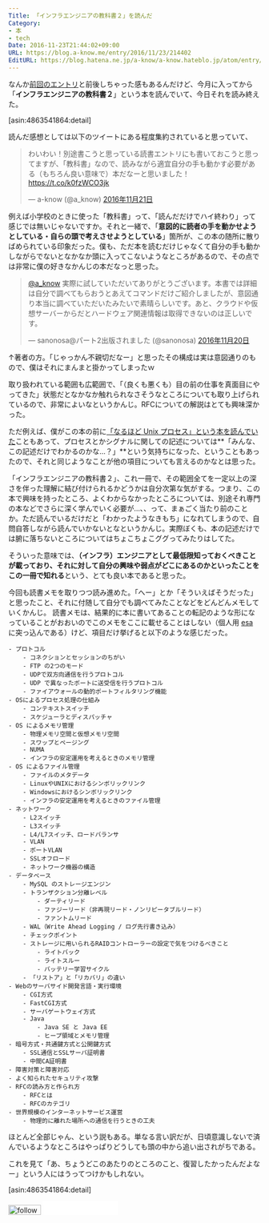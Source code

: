 ```yaml
---
Title: 「インフラエンジニアの教科書２」を読んだ
Category:
- 本
- tech
Date: 2016-11-23T21:44:02+09:00
URL: https://blog.a-know.me/entry/2016/11/23/214402
EditURL: https://blog.hatena.ne.jp/a-know/a-know.hateblo.jp/atom/entry/10328749687195581924
---
```


なんか[前回のエントリ](https://blog.a-know.me/entry/2016/11/20/215005)と前後しちゃった感もあるんだけど、今月に入ってから「<b>インフラエンジニアの教科書２</b>」という本を読んでいて、今日それを読み終えた。




[asin:4863541864:detail]




<!-- more -->



読んだ感想としては以下のツイートにある程度集約されていると思っていて、


<blockquote class="twitter-tweet" data-lang="ja"><p lang="ja" dir="ltr">わいわい！別途書こうと思っている読書エントリにも書いておこうと思ってますが、「教科書」なので、読みながら適宜自分の手も動かす必要がある（もちろん良い意味で）本だなーと思いました！ <a href="https://t.co/k0fzWCO3jk">https://t.co/k0fzWCO3jk</a></p>&mdash; a-know (@a_know) <a href="https://twitter.com/a_know/status/800494639782334464">2016年11月21日</a></blockquote>
<script async src="//platform.twitter.com/widgets.js" charset="utf-8"></script>


例えば小学校のときに使った「教科書」って、「読んだだけでハイ終わり」って感じでは無いじゃないですか。それと一緒で、「<b>意図的に読者の手を動かせようとしている・自らの頭で考えさせようとしている</b>」箇所が、この本の随所に散りばめられている印象だった。僕も、ただ本を読むだけじゃなくて自分の手も動かしながらでないとなかなか頭に入ってこないようなところがあるので、その点では非常に僕の好きなかんじの本だなっと思った。




<blockquote class="twitter-tweet" data-lang="ja"><p lang="ja" dir="ltr"><a href="https://twitter.com/a_know">@a_know</a> 実際に試していただいてありがとうございます。本書では詳細は自分で調べてもらおうとあえてコマンドだけご紹介しましたが、意図通り本当に調べていただいたみたいで素晴らしいです。あと、クラウドや仮想サーバーからだとハードウェア関連情報は取得できないのは正しいです。</p>&mdash; sanonosa@パート2出版されました (@sanonosa) <a href="https://twitter.com/sanonosa/status/800377520692412416">2016年11月20日</a></blockquote>
<script async src="//platform.twitter.com/widgets.js" charset="utf-8"></script>


↑著者の方。「じゃっかん不親切だなー」と思ったその構成は実は意図通りのもので、僕はそれにまんまと掛かってしまったｗ




取り扱われている範囲も広範囲で、「（良くも悪くも）目の前の仕事を真面目にやってきた」状態だとなかなか触れられなさそうなところについても取り上げられているので、非常によいなというかんじ。RFCについての解説はとても興味深かった。


ただ例えば、僕がこの本の前に[「なるほど Unix プロセス」という本を読んでいた](https://blog.a-know.me/entry/2016/10/17/070111)こともあって、プロセスとかシグナルに関しての記述については**「みんな、この記述だけでわかるのかな...？」**という気持ちになった、ということもあったので、それと同じようなことが他の項目についても言えるのかなとは思った。


「インフラエンジニアの教科書２」、これ一冊で、その範囲全てを一定以上の深さを伴った理解に結び付けられるかどうかは自分次第な気がする。つまり、この本で興味を持ったところ、よくわからなかったところについては、別途それ専門の本などでさらに深く学んでいく必要が...、、って、まぁごく当たり前のことか。ただ読んでいるだけだと「わかったようなきもち」になれてしまうので、自問自答しながら読んでいかないとなというかんじ。実際ぼくも、本の記述だけでは腑に落ちないところについてはちょこちょこググってみたりはしてた。


そういった意味では、<b>（インフラ）エンジニアとして最低限知っておくべきことが載っており、それに対して自分の興味や弱点がどこにあるのかといったことをこの一冊で知れる</b>という、とても良い本であると思った。


今回も読書メモを取りつつ読み進めた。「へー」とか「そういえばそうだった」と思ったこと、それに付随して自分でも調べてみたことなどをどんどんメモしていくかんじ。
読書メモは、結果的に本に書いてあることの転記のような形になっていることがおおいのでこのメモをここに載せることはしない（個人用 [esa](https://esa.io/) に突っ込んである）けど、項目だけ挙げると以下のような感じだった。


```
- プロトコル
    - コネクションとセッションのちがい
    - FTP の2つのモード
    - UDPで双方向通信を行うプロトコル
    - UDP で異なったポートに送受信を行うプロトコル
    - ファイアウォールの動的ポートフィルタリング機能
- OSによるプロセス処理の仕組み
    - コンテキストスイッチ
    - スケジューラとディスパッチャ
- OS によるメモリ管理
    - 物理メモリ空間と仮想メモリ空間
    - スワップとページング
    - NUMA
    - インフラの安定運用を考えるときのメモリ管理
- OS によるファイル管理
    - ファイルのメタデータ
    - LinuxやUNIXにおけるシンボリックリンク
    - Windowsにおけるシンボリックリンク
    - インフラの安定運用を考えるときのファイル管理
- ネットワーク
    - L2スイッチ
    - L3スイッチ
    - L4/L7スイッチ、ロードバランサ
    - VLAN
    - ポートVLAN
    - SSLオフロード
    - ネットワーク機器の構造
- データベース
    - MySQL のストレージエンジン
    - トランザクション分離レベル
        - ダーティリード
        - ファジーリード（非再現リード・ノンリピータブルリード）
        - ファントムリード
    - WAL（Write Ahead Logging / ログ先行書き込み）
    - チェックポイント
    - ストレージに用いられるRAIDコントローラーの設定で気をつけるべきこと
        - ライトバック
        - ライトスルー
        - バッテリー学習サイクル
    - 「リストア」と「リカバリ」の違い
- Webのサーバサイド開発言語・実行環境
    - CGI方式
    - FastCGI方式
    - サーバゲートウェイ方式
    - Java
        - Java SE と Java EE
        - ヒープ領域とメモリ管理
- 暗号方式・共通鍵方式と公開鍵方式
    - SSL通信とSSLサーバ証明書
    - 中間CA証明書
- 障害対策と障害対応
- よく知られたセキュリティ攻撃
- RFCの読み方と作られ方
    - RFCとは
    - RFCのカテゴリ
- 世界規模のインターネットサービス運営
    - 物理的に離れた場所への通信を行うときの工夫
```

ほとんど全部じゃん、という説もある。単なる言い訳だが、日頃意識しないで済んでいるようなところはやっぱりどうしても頭の中から追い出されがちである。

これを見て「あ、ちょうどこのあたりのところのこと、復習したかったんだよなー」という人にはうってつけかもしれない。


[asin:4863541864:detail]


<div>
<a href='http://cloud.feedly.com/#subscription%2Ffeed%2Fhttp%3A%2F%2Fblog.a-know.me%2Ffeed'  target='blank'><img id='feedlyFollow' src='//s3.feedly.com/img/follows/feedly-follow-rectangle-volume-small_2x.png' alt='follow us in feedly' width='65' height='20'></a>

<iframe src="//blog.hatena.ne.jp/a-know/a-know.hateblo.jp/subscribe/iframe" allowtransparency="true" frameborder="0" scrolling="no" width="150" height="28"></iframe>
</div>
